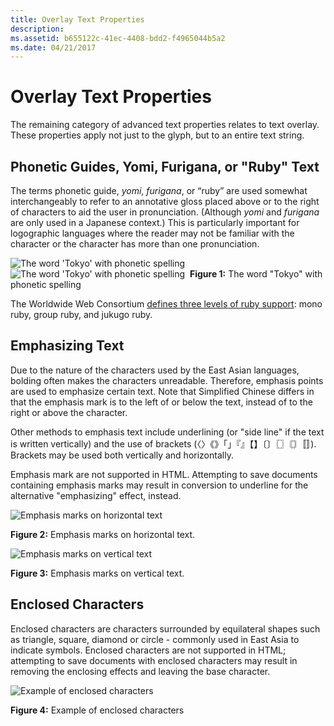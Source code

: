 ```yaml
---
title: Overlay Text Properties
description: 
ms.assetid: b655122c-41ec-4408-bdd2-f4965044b5a2
ms.date: 04/21/2017
---
```

# Overlay Text Properties

The remaining category of advanced text properties relates to text overlay. These properties apply not just to the glyph, but to an entire text string.

## Phonetic Guides, Yomi, Furigana, or "Ruby" Text

The terms phonetic guide, *yomi*, *furigana*, or “ruby” are used somewhat interchangeably to refer to an annotative gloss placed above or to the right of characters to aid the user in pronunciation. (Although *yomi* and *furigana* are only used in a Japanese context.) This is particularly important for logographic languages where the reader may not be familiar with the character or the character has more than one pronunciation.

![The word 'Tokyo' with phonetic spelling](https://docs.microsoft.com/globalization/input/images/Tokyo_Horizontal.png "The word 'Tokyo' with phonetic spelling") ![The word 'Tokyo' with phonetic spelling](https://docs.microsoft.com/globalization/input/images/Tokyo_Vertical.png "The word 'Tokyo' with phonetic spelling") 
**Figure 1:** The word "Tokyo" with phonetic spelling

The Worldwide Web Consortium [defines three levels of ruby support](https://www.w3.org/TR/jlreq/): mono ruby, group ruby, and jukugo ruby.

## Emphasizing Text

Due to the nature of the characters used by the East Asian languages, bolding often makes the characters unreadable. Therefore, emphasis points are used to emphasize certain text. Note that Simplified Chinese differs in that the emphasis mark is to the left of or below the text, instead of to the right or above the character.

Other methods to emphasis text include underlining (or "side line" if the text is written vertically) and the use of brackets (〈〉《》「」『』【】〔〕〖〗〘〙〚〛). Brackets may be used both vertically and horizontally.

Emphasis mark are not supported in HTML. Attempting to save documents containing emphasis marks may result in conversion to underline for the alternative "emphasizing" effect, instead.

![Emphasis marks on horizontal text](https://docs.microsoft.com/globalization/input/images/Emphasis_Marks_Horizontal.png "Emphasis marks on horizontal text") 

**Figure 2:** Emphasis marks on horizontal text.

![Emphasis marks on vertical text](https://docs.microsoft.com/globalization/input/images/Emphasis_Marks_Vertical.png "Emphasis marks on vertical text") 

**Figure 3:** Emphasis marks on vertical text.

## Enclosed Characters

Enclosed characters are characters surrounded by equilateral shapes such as triangle, square, diamond or circle - commonly used in East Asia to indicate symbols. Enclosed characters are not supported in HTML; attempting to save documents with enclosed characters may result in removing the enclosing effects and leaving the base character.

![Example of enclosed characters](https://docs.microsoft.com/globalization/input/images/EnclosedCharacters.jpg "Example of enclosed characters") 

**Figure 4:** Example of enclosed characters
